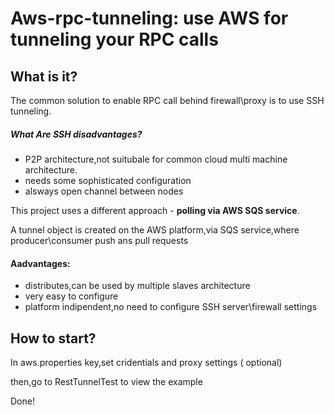 # Aws-rpc-tunneling: use AWS for tunneling your RPC calls


## What is it?
The common solution to enable RPC call behind firewall\proxy is to use SSH tunneling.

##### What Are SSH  disadvantages?
- P2P architecture,not suitubale for common cloud multi machine architecture.
- needs some sophisticated configuration
- alsways open channel between nodes

This project uses a different approach - **polling via AWS SQS service**.

A tunnel object is created on the AWS platform,via SQS service,where producer\consumer push ans pull requests

#### Aadvantages:
- distributes,can be used by multiple slaves architecture
- very easy to configure
- platform indipendent,no need to configure SSH server\firewall settings

 
## How to start?

In aws.properties key,set cridentials and proxy settings ( optional)

then,go to RestTunnelTest to view the example

Done!





